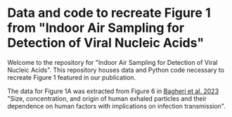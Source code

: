 # Data and code to recreate Figure 1 from "Indoor Air Sampling for Detection of Viral Nucleic Acids"

Welcome to the repository for "Indoor Air Sampling for Detection of Viral Nucleic Acids". This repository houses data and Python code necessary to recreate Figure 1 featured in our publication.

The data for Figure 1A was extracted from Figure 6 in [Bagheri et al. 2023](https://doi.org/10.1016/j.jaerosci.2022.106102) "Size, concentration, and origin of human exhaled particles and their dependence on human factors with implications on infection transmission".
